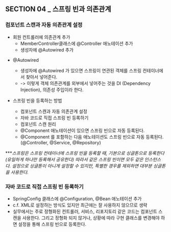 ## SECTION 04 _ 스프링 빈과 의존관계

### 컴포넌트 스캔과 자동 의존관계 설정

- 회원 컨트롤러에 의존관계 추가
    - MemberController클래스에 @Controller 애노테이션 추가
    - 생성자에 @Autowired 추가

* @Autowired
    - 생성자에 @Autowired 가 있으면 스프링이 연관된 객체를 스프링 컨테이너에서 찾아서 넣어준다. 
    - -> 이렇게 객체 의존관계를 외부에서 넣어주는 것을 DI (Dependency Injection), 의존성 주입이라 한다.

* 스프링 빈을 등록하는 방법
    - 컴포넌트 스캔과 자동 의존관계 설정 
    - 자바 코드로 직접 스프링 빈 등록하기

    * 컴포넌트 스캔 원리
    - @Component 애노테이션이 있으면 스프링 빈으로 자동 등록된다.
    - @Component 를 포함하는 다음 애노테이션도 스프링 빈으로 자동 등록된다. (@Controller, @Service, @Repository)

****스프링은 스프링 컨테이너에 스프링 빈을 등록할 때, 기본으로 싱글톤으로 등록한다(유일하게 하나만 등록해서 공유한다) 따라서 같은 스프링 빈이면 모두 같은 인스턴스다. 설정으로 싱글톤이 아니게 설정할 수 있지만, 특별한 경우를 제외하면 대부분 싱글톤을 사용한다.*

### 자바 코드로 직접 스프링 빈 등록하기

- SpringConfig 클래스에 @Configuration, @Bean 애노테이션 추가
- c.f. XML로 설정하는 방식도 있지만 최근에는 잘 사용하지 않으므로 생략
- 실무에서는 주로 정형화된 컨트롤러, 서비스, 리포지토리 같은 코드는 컴포넌트 스캔을 사용한다. 그리고 정형화 되지 않거나, 상황에 따라 구현 클래스를 변경해야 하면 설정을 통해 스프링 빈으로 등록한다.